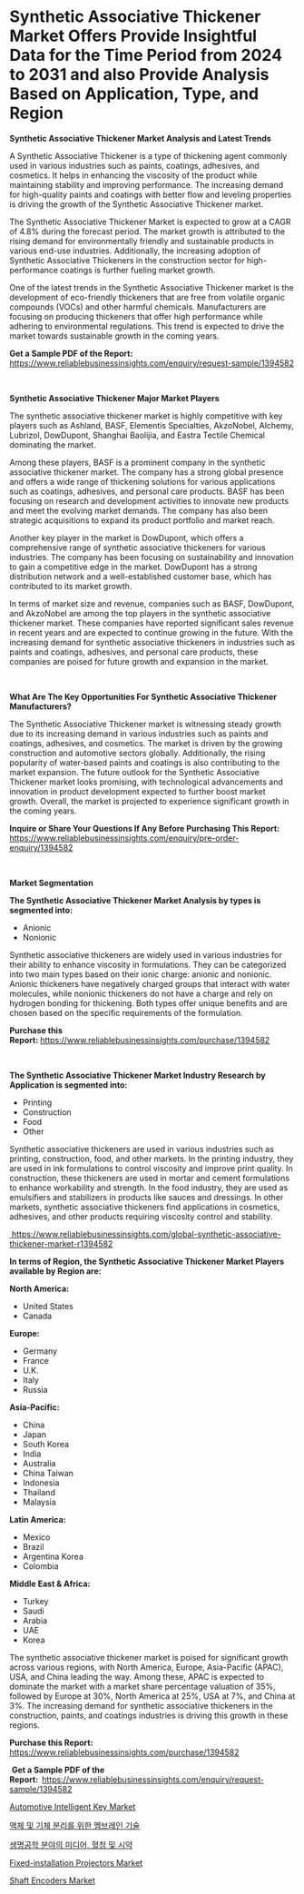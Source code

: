 <p><h1>Synthetic Associative Thickener Market Offers Provide Insightful Data for the Time Period from 2024 to 2031 and also Provide Analysis Based on Application, Type, and Region</h1></p><p><strong>Synthetic Associative Thickener Market Analysis and Latest Trends</strong></p>
<p><p>A Synthetic Associative Thickener is a type of thickening agent commonly used in various industries such as paints, coatings, adhesives, and cosmetics. It helps in enhancing the viscosity of the product while maintaining stability and improving performance. The increasing demand for high-quality paints and coatings with better flow and leveling properties is driving the growth of the Synthetic Associative Thickener market.</p><p>The Synthetic Associative Thickener Market is expected to grow at a CAGR of 4.8% during the forecast period. The market growth is attributed to the rising demand for environmentally friendly and sustainable products in various end-use industries. Additionally, the increasing adoption of Synthetic Associative Thickeners in the construction sector for high-performance coatings is further fueling market growth.</p><p>One of the latest trends in the Synthetic Associative Thickener market is the development of eco-friendly thickeners that are free from volatile organic compounds (VOCs) and other harmful chemicals. Manufacturers are focusing on producing thickeners that offer high performance while adhering to environmental regulations. This trend is expected to drive the market towards sustainable growth in the coming years.</p></p>
<p><strong>Get a Sample PDF of the Report:&nbsp;</strong> <a href="https://www.reliablebusinessinsights.com/enquiry/request-sample/1394582">https://www.reliablebusinessinsights.com/enquiry/request-sample/1394582</a></p>
<p>&nbsp;</p>
<p><strong>Synthetic Associative Thickener Major Market Players</strong></p>
<p><p>The synthetic associative thickener market is highly competitive with key players such as Ashland, BASF, Elementis Specialties, AkzoNobel, Alchemy, Lubrizol, DowDupont, Shanghai Baolijia, and Eastra Tectile Chemical dominating the market. </p><p>Among these players, BASF is a prominent company in the synthetic associative thickener market. The company has a strong global presence and offers a wide range of thickening solutions for various applications such as coatings, adhesives, and personal care products. BASF has been focusing on research and development activities to innovate new products and meet the evolving market demands. The company has also been strategic acquisitions to expand its product portfolio and market reach.</p><p>Another key player in the market is DowDupont, which offers a comprehensive range of synthetic associative thickeners for various industries. The company has been focusing on sustainability and innovation to gain a competitive edge in the market. DowDupont has a strong distribution network and a well-established customer base, which has contributed to its market growth.</p><p>In terms of market size and revenue, companies such as BASF, DowDupont, and AkzoNobel are among the top players in the synthetic associative thickener market. These companies have reported significant sales revenue in recent years and are expected to continue growing in the future. With the increasing demand for synthetic associative thickeners in industries such as paints and coatings, adhesives, and personal care products, these companies are poised for future growth and expansion in the market.</p></p>
<p>&nbsp;</p>
<p><strong>What Are The Key Opportunities For Synthetic Associative Thickener Manufacturers?</strong></p>
<p><p>The Synthetic Associative Thickener market is witnessing steady growth due to its increasing demand in various industries such as paints and coatings, adhesives, and cosmetics. The market is driven by the growing construction and automotive sectors globally. Additionally, the rising popularity of water-based paints and coatings is also contributing to the market expansion. The future outlook for the Synthetic Associative Thickener market looks promising, with technological advancements and innovation in product development expected to further boost market growth. Overall, the market is projected to experience significant growth in the coming years.</p></p>
<p><strong>Inquire or Share Your Questions If Any Before Purchasing This Report:</strong> <a href="https://www.reliablebusinessinsights.com/enquiry/pre-order-enquiry/1394582">https://www.reliablebusinessinsights.com/enquiry/pre-order-enquiry/1394582</a></p>
<p>&nbsp;</p>
<p><strong>Market Segmentation</strong></p>
<p><strong>The Synthetic Associative Thickener Market Analysis by types is segmented into:</strong></p>
<p><ul><li>Anionic</li><li>Nonionic</li></ul></p>
<p><p>Synthetic associative thickeners are widely used in various industries for their ability to enhance viscosity in formulations. They can be categorized into two main types based on their ionic charge: anionic and nonionic. Anionic thickeners have negatively charged groups that interact with water molecules, while nonionic thickeners do not have a charge and rely on hydrogen bonding for thickening. Both types offer unique benefits and are chosen based on the specific requirements of the formulation.</p></p>
<p><strong>Purchase this Report:&nbsp;</strong><a href="https://www.reliablebusinessinsights.com/purchase/1394582">https://www.reliablebusinessinsights.com/purchase/1394582</a></p>
<p>&nbsp;</p>
<p><strong>The Synthetic Associative Thickener Market Industry Research by Application is segmented into:</strong></p>
<p><ul><li>Printing</li><li>Construction</li><li>Food</li><li>Other</li></ul></p>
<p><p>Synthetic associative thickeners are used in various industries such as printing, construction, food, and other markets. In the printing industry, they are used in ink formulations to control viscosity and improve print quality. In construction, these thickeners are used in mortar and cement formulations to enhance workability and strength. In the food industry, they are used as emulsifiers and stabilizers in products like sauces and dressings. In other markets, synthetic associative thickeners find applications in cosmetics, adhesives, and other products requiring viscosity control and stability.</p></p>
<p><a href="https://www.reliablebusinessinsights.com/global-synthetic-associative-thickener-market-r1394582">&nbsp;https://www.reliablebusinessinsights.com/global-synthetic-associative-thickener-market-r1394582</a></p>
<p><strong>In terms of Region, the Synthetic Associative Thickener Market Players available by Region are:</strong></p>
<p>
    <p> <strong> North America: </strong>
        <ul>
            <li>United States</li>
            <li>Canada</li>
        </ul>
        </p> 
    <p> <strong> Europe: </strong>
        <ul>
            <li>Germany</li>
            <li>France</li>
            <li>U.K.</li>
            <li>Italy</li>
            <li>Russia</li>
        </ul>
        </p> 
    <p> <strong> Asia-Pacific: </strong>
        <ul>
            <li>China</li>
            <li>Japan</li>
            <li>South Korea</li>
            <li>India</li>
            <li>Australia</li>
            <li>China Taiwan</li>
            <li>Indonesia</li>
            <li>Thailand</li>
            <li>Malaysia</li>
        </ul>
        </p> 
    <p> <strong> Latin America: </strong>
        <ul>
            <li>Mexico</li>
            <li>Brazil</li>
            <li>Argentina Korea</li>
            <li>Colombia</li>
        </ul>
        </p> 
    <p> <strong> Middle East & Africa: </strong>
        <ul>
            <li>Turkey</li>
            <li>Saudi</li>
            <li>Arabia</li>
            <li>UAE</li>
            <li>Korea</li>
        </ul>
    </p>
    </p>
<p><p>The synthetic associative thickener market is poised for significant growth across various regions, with North America, Europe, Asia-Pacific (APAC), USA, and China leading the way. Among these, APAC is expected to dominate the market with a market share percentage valuation of 35%, followed by Europe at 30%, North America at 25%, USA at 7%, and China at 3%. The increasing demand for synthetic associative thickeners in the construction, paints, and coatings industries is driving this growth in these regions.</p></p>
<p><strong>Purchase this Report: </strong><a href="https://www.reliablebusinessinsights.com/purchase/1394582">https://www.reliablebusinessinsights.com/purchase/1394582</a></p>
<p>&nbsp;<strong>Get a Sample PDF of the Report:&nbsp;&nbsp;</strong><a href="https://www.reliablebusinessinsights.com/enquiry/request-sample/1394582">https://www.reliablebusinessinsights.com/enquiry/request-sample/1394582</a></p>
<p><strong></strong></p>
<p><p><a href="https://github.com/juancolorado15/Market-Research-Report-List-2/blob/main/automotive-intelligent-key-market.md">Automotive Intelligent Key Market</a></p><p><a href="https://github.com/plelbej847484502/Market-Research-Report-List-2/blob/main/696176582411.md">액체 및 기체 분리를 위한 멤브레인 기술</a></p><p><a href="https://github.com/AnthonyWratten/Market-Research-Report-List-1/blob/main/741041782410.md">생명공학 분야의 미디어, 혈청 및 시약</a></p><p><a href="https://github.com/dx0328/Market-Research-Report-List-2/blob/main/fixed-installation-projectors-market.md">Fixed-installation Projectors Market</a></p><p><a href="https://issuu.com/reportprime-2/docs/shaft-encoders-market-size-2030.pptx">Shaft Encoders Market</a></p></p>